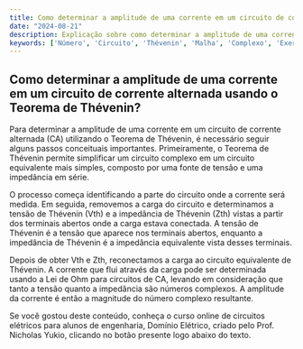 ```yaml
---
title: Como determinar a amplitude de uma corrente em um circuito de corrente alternada usando o Teorema de Thévenin?
date: "2024-08-21"
description: Explicação sobre como determinar a amplitude de uma corrente em um circuito de corrente alternada utilizando o Teorema de Thévenin.
keywords: ['Número', 'Circuito', 'Thévenin', 'Malha', 'Complexo', 'Exercício', 'Amplitude']
---
```


## Como determinar a amplitude de uma corrente em um circuito de corrente alternada usando o Teorema de Thévenin?

Para determinar a amplitude de uma corrente em um circuito de corrente alternada (CA) utilizando o Teorema de Thévenin, é necessário seguir alguns passos conceituais importantes. Primeiramente, o Teorema de Thévenin permite simplificar um circuito complexo em um circuito equivalente mais simples, composto por uma fonte de tensão e uma impedância em série.

O processo começa identificando a parte do circuito onde a corrente será medida. Em seguida, removemos a carga do circuito e determinamos a tensão de Thévenin (Vth) e a impedância de Thévenin (Zth) vistas a partir dos terminais abertos onde a carga estava conectada. A tensão de Thévenin é a tensão que aparece nos terminais abertos, enquanto a impedância de Thévenin é a impedância equivalente vista desses terminais.

Depois de obter Vth e Zth, reconectamos a carga ao circuito equivalente de Thévenin. A corrente que flui através da carga pode ser determinada usando a Lei de Ohm para circuitos de CA, levando em consideração que tanto a tensão quanto a impedância são números complexos. A amplitude da corrente é então a magnitude do número complexo resultante.

Se você gostou deste conteúdo, conheça o curso online de circuitos elétricos para alunos de engenharia, Domínio Elétrico, criado pelo Prof. Nicholas Yukio, clicando no botão presente logo abaixo do texto.